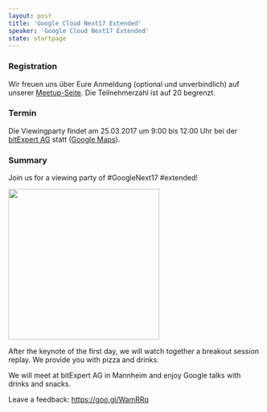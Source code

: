 ```yaml
---
layout: post
title: 'Google Cloud Next17 Extended'
speaker: 'Google Cloud Next17 Extended'
state: startpage
---
```


### Registration

Wir freuen uns über Eure Anmeldung (optional und unverbindlich) auf unserer [Meetup-Seite](https://www.meetup.com/de-DE/mannheim-java-usergroup/events/237216378/). Die Teilnehmerzahl ist auf 20 begrenzt.

### Termin

Die Viewingparty findet am 25.03.2017 um 9:00 bis 12:00 Uhr bei der [bitExpert AG](https://www.bitexpert.de/unternehmen/#kontakt) statt ([Google Maps](https://www.google.de/maps/dir//Industriestra%C3%9Fe+35,+68169+Mannheim/@49.51227,8.4652781,17z/data=!4m16!1m7!3m6!1s0x4797cdcf0ff5c571:0x2b4892cd99a1622!2sIndustriestra%C3%9Fe+35,+68169+Mannheim!3b1!8m2!3d49.51227!4d8.4674668!4m7!1m0!1m5!1m1!1s0x4797cdcf0ff5c571:0x2b4892cd99a1622!2m2!1d8.4674668!2d49.51227)).


### Summary

Join us for a viewing party of #GoogleNext17 #extended! 

<img src="https://a248.e.akamai.net/secure.meetupstatic.com/photos/event/4/5/5/5/600_457817749.jpeg" width="300">


After the keynote of the first day, we will watch together a breakout session replay. We provide you with pizza and drinks.

We will meet at bitExpert AG in Mannheim and enjoy Google talks with drinks and snacks.

Leave a feedback: https://goo.gl/WamRRq